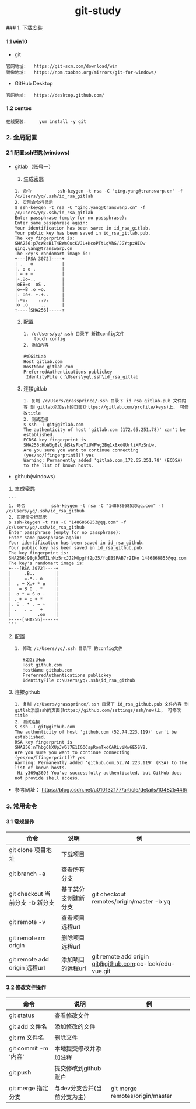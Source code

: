 <h1><center>git-study</center></h1>
### 1. 下载安装

#### 1.1 win10

- git

```
官网地址:   https://git-scm.com/download/win
镜像地址:   https://npm.taobao.org/mirrors/git-for-windows/
```

- GitHub Desktop

```
官网地址:   https://desktop.github.com/
```

#### 1.2 centos

```
在线安装:     yum install -y git
```

### 2. 全局配置

#### 2.1 配置ssh密匙(windows)

- gitlab（账号一）

  1.  生成密匙

     ```
     1. 命令          ssh-keygen -t rsa -C "qing.yang@transwarp.cn" -f /c/Users/yq/.ssh/id_rsa_gitlab
     2. 实际命令行显示   
     $ ssh-keygen -t rsa -C "qing.yang@transwarp.cn" -f /c/Users/yq/.ssh/id_rsa_gitlab
     Enter passphrase (empty for no passphrase):
     Enter same passphrase again:
     Your identification has been saved in id_rsa_gitlab.
     Your public key has been saved in id_rsa_gitlab.pub.
     The key fingerprint is:
     SHA256:p7cW8sBiT4BWmCucKVJL+KcoPTtLqVhG/JGYtpzHIDw qing.yang@transwarp.cn
     The key's randomart image is:
     +---[RSA 3072]----+
     | .   o           |
     |. o o .          |
     | = + +           |
     |+.Bo=..          |
     |oEB=o  oS .      |
     |o==B .o =o.      |
     |. Oo+. +.+..     |
     |.=o.    ..o.     |
     |o .o     ..      |
     +----[SHA256]-----+
     ```
     
  2. 配置
  
     ```
     1. /c/Users/yq/.ssh 目录下 新建config文件
         touch config
     2. 添加内容
     
     #如GitLab
     Host gitlab.com
     HostName gitlab.com
     PreferredAuthentications publickey
      IdentityFile c:\Users\yq\.ssh\id_rsa_gitlab
     ```

  3. 连接gitlab
  
     ```
     1. 复制 /c/Users/grassprince/.ssh 目录下 id_rsa_gitlab.pub 文件内容 到 gitlab添加ssh的页面(https://gitlab.com/profile/keys)上， 可修改title
     2. 测试连接
     $ ssh -T git@gitlab.com
     The authenticity of host 'gitlab.com (172.65.251.78)' can't be established.
     ECDSA key fingerprint is SHA256:HbW3g8zUjNSksFbqTiUWPWg2Bq1x8xdGUrliXFzSnUw.
     Are you sure you want to continue connecting (yes/no/[fingerprint])? yes
     Warning: Permanently added 'gitlab.com,172.65.251.78' (ECDSA) to the list of known hosts.
     ```
  
-  github(windows)

  1.  生成密匙

     ```
     1. 命令          ssh-keygen -t rsa -C "1486866853@qq.com" -f /c/Users/yq/.ssh/id_rsa_github
     2. 实际命令行显示   
     $ ssh-keygen -t rsa -C "1486866853@qq.com" -f /c/Users/yq/.ssh/id_rsa_github
     Enter passphrase (empty for no passphrase):
     Enter same passphrase again:
     Your identification has been saved in id_rsa_github.
     Your public key has been saved in id_rsa_github.pub.
     The key fingerprint is:
     SHA256:98gHJdMILhMz5rxJJ2MOpgff2pZ5/fqEBSPAB7r2IHo 1486866853@qq.com
     The key's randomart image is:
     +---[RSA 3072]----+
     |     .B..        |
     |     =.*.. o     |
     |  . + X.+ * o    |
     |   = B O . *     |
     |  o * = S o .    |
     | . + = o + *     |
     |. E . * . = +    |
     | .   . .   +     |
     |          .oo    |
     +----[SHA256]-----+
     ```
     
  2. 配置
  
     ```
     1. 修改 /c/Users/yq/.ssh 目录下 的config文件
      
        #如GitHub
        Host github.com
        HostName github.com
        PreferredAuthentications publickey
        IdentityFile c:\Users\yq\.ssh\id_rsa_github
     ```

  3. 连接github

     ```
     1. 复制 /c/Users/grassprince/.ssh 目录下 id_rsa_github.pub 文件内容 到 gitlab添加ssh的页面(https://github.com/settings/ssh/new)上， 可修改title
     2. 测试连接
     $ ssh -T git@github.com
     The authenticity of host 'github.com (52.74.223.119)' can't be established.
     RSA key fingerprint is SHA256:nThbg6kXUpJWGl7E1IGOCspRomTxdCARLviKw6E5SY8.
     Are you sure you want to continue connecting (yes/no/[fingerprint])? yes
     Warning: Permanently added 'github.com,52.74.223.119' (RSA) to the list of known hosts.
      Hi y369q369! You've successfully authenticated, but GitHub does not provide shell access.
     ```

-  参考网址：   https://blog.csdn.net/u010132177/article/details/104825446/ 

### 3. 常用命令

#### 3.1 常规操作

| 命令                             | 说明                 | 例                                                       |
| -------------------------------- | -------------------- | -------------------------------------------------------- |
| git clone 项目地址               | 下载项目             |                                                          |
| git branch -a                    | 查看所有分支         |                                                          |
| git checkout 当前分支  -b 新分支 | 基于某分支创建新分支 | git checkout remotes/origin/master -b yq                 |
| git remote -v                    | 查看项目远程url      |                                                          |
| git remote rm origin             | 删除项目远程url      |                                                          |
| git remote add origin 远程url    | 添加项目的远程url    | git remote add origin git@github.com:cc-lcek/edu-vue.git |

#### 3.2 修改文件操作

| 命令                 | 说明                        | 例                              |
| -------------------- | --------------------------- | ------------------------------- |
| git status           | 查看修改文件                |                                 |
| git add 文件名       | 添加修改的文件              |                                 |
| git rm 文件名        | 删除文件                    |                                 |
| git commit -m '内容' | 本地提交修改并添加注释      |                                 |
| git push             | 提交修改到github账户        |                                 |
| git merge 指定分支   | 与dev分支合并(当前分支为主) | git merge remotes/origin/master |


